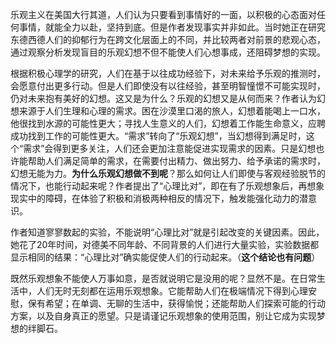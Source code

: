 乐观主义在美国大行其道，人们认为只要看到事情好的一面，以积极的心态面对任何事情，就能全力以赴，坚持到底。但是作者发现事实并非如此。当时她正在研究东德西德人们的抑郁行为在跨文化层面上的不同，并比较两者对前景的悲观心态，通过观察分析发现盲目的乐观幻想不但不能使人们心想事成，还阻碍梦想的实现。

根据积极心理学的研究，人们在基于以往成功经验下，对未来给予乐观的推测时，会愿意付出更多行动。但是人们即使没有以往经验，甚至明智憧憬不可能实现时，仍对未来抱有美好的幻想。这又是为什么？乐观的幻想又是从何而来？作者认为幻想来源于人们生理和心理的需求。困在沙漠里口渴的旅人，幻想着能喝上一口水，他很找到水源的可能性更大；寻找人生意义的人们，幻想着工作能生命意义，应聘成功找到工作的可能性更大。“需求”转向了“乐观幻想”，当幻想得到满足时，这个“需求”会得到更多关注，人们还会更加注意能促进实现需求的因素。只是幻想也许能帮助人们满足简单的需求，在需要付出精力、做出努力、给予承诺的需求时，幻想无能为力。**为什么乐观幻想做不到呢**？那么如何让人们即使与客观经验脱节的情况下，也能行动起来呢？作者提出了“心理比对”，即在有了乐观想象后，再想象现实中的障碍，在体验了积极和消极两种相反的情况下，触发能强化动力的潜意识。

作者知道寥寥数起的实验，不能说明“心理比对”就是引起改变的关键因素。因此，她花了20年时间，对德美不同年龄、不同背景的人们进行大量实验，实验数据都显示相同的结果：“心理比对”确实能促使人们的行动起来。（**这个结论也有问题**）


既然乐观想象不能使人万事如意，是否就说明它是没用的呢？显然不是。在日常生活中，人们无时无刻都在运用乐观想象。它能帮助人们在极端情况下得到心理安慰，保有希望；在单调、无聊的生活中，获得愉悦；还能帮助人们探索可能的行动方案，以及自身真正的愿望。只是请谨记乐观想象的使用范围，别让它成为实现梦想的绊脚石。
